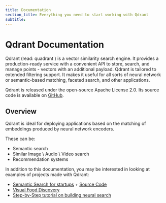 ```yaml
---
title: Documentation
section_title: Everything you need to start working with Qdrant
subtitle: 
---
```



# Qdrant Documentation

Qdrant (read: quadrant ) is a vector similarity search engine. It provides a production-ready service with a convenient API to store, search, and manage points - vectors with an additional payload. Qdrant is tailored to extended filtering support. It makes it useful for all sorts of neural network or semantic-based matching, faceted search, and other applications.

Qdrant is released under the open-source Apache License 2.0. Its source code is available on [GitHub](https://github.com/qdrant/qdrant).

## Overview

Qdrant is ideal for deploying applications based on the matching of embeddings produced by neural network encoders.

These can be:

- Semantic search
- Similar Image \ Audio \ Video search
- Recommendation systems

In addition to this documentation, you may be interested in looking at examples of projects made with Qdrant:

- [Semantic Search for startups](https://demo.qdrant.tech/) + [Source Code](https://github.com/qdrant/qdrant_demo)
- [Visual Food Discovery](https://food-discovery.qdrant.tech/)
- [Step-by-Step tutorial on building neural search](/articles/neural-search-tutorial/)

